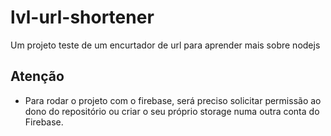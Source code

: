 # lvl-url-shortener
Um projeto teste de um encurtador de url para aprender mais sobre nodejs

## Atenção
- Para rodar o projeto com o firebase, será preciso solicitar permissão ao dono do repositório ou criar o seu próprio storage numa outra conta do Firebase.

